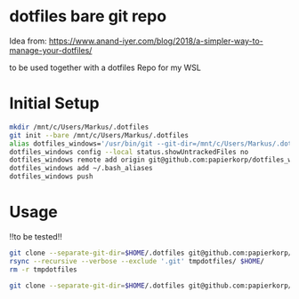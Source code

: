 # dotfiles bare git repo

Idea from: https://www.anand-iyer.com/blog/2018/a-simpler-way-to-manage-your-dotfiles/

to be used together with a dotfiles Repo for my WSL

# Initial Setup

```bash
mkdir /mnt/c/Users/Markus/.dotfiles
git init --bare /mnt/c/Users/Markus/.dotfiles
alias dotfiles_windows='/usr/bin/git --git-dir=/mnt/c/Users/Markus/.dotfiles --work-tree=/mnt/c/Users/Markus'
dotfiles_windows config --local status.showUntrackedFiles no
dotfiles_windows remote add origin git@github.com:papierkorp/dotfiles_windows.git
dotfiles_windows add ~/.bash_aliases
dotfiles_windows push
```

# Usage

!!to be tested!!

```bash
git clone --separate-git-dir=$HOME/.dotfiles git@github.com:papierkorp/dotfiles_windows.git tmpdotfiles
rsync --recursive --verbose --exclude '.git' tmpdotfiles/ $HOME/
rm -r tmpdotfiles

git clone --separate-git-dir=$HOME/.dotfiles git@github.com:papierkorp/dotfiles_windows.git ~
```
